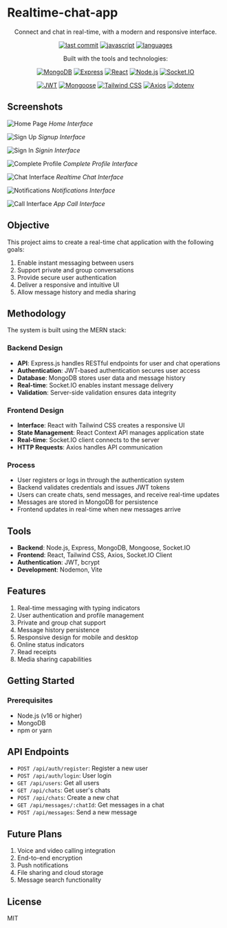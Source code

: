 # Realtime-chat-app

<div align="center">Connect and chat in real-time, with a modern and responsive interface.</div>

<div align="center">
  
[![last commit](https://img.shields.io/badge/last%20commit-may%202025-blue)](https://github.com/yourusername/Realtime-chat-app)
[![javascript](https://img.shields.io/badge/javascript-100.0%25-blue)](https://github.com/yourusername/Realtime-chat-app)
[![languages](https://img.shields.io/badge/languages-1-blue)](https://github.com/yourusername/Realtime-chat-app)

</div>

<div align="center">Built with the tools and technologies:</div>

<div align="center">
  
<!-- These technologies are confirmed to be used in the codebase -->
[![MongoDB](https://img.shields.io/badge/MongoDB-47A248?style=for-the-badge&logo=mongodb&logoColor=white)](https://www.mongodb.com/)
[![Express](https://img.shields.io/badge/Express-000000?style=for-the-badge&logo=express&logoColor=white)](https://expressjs.com/)
[![React](https://img.shields.io/badge/React-61DAFB?style=for-the-badge&logo=react&logoColor=black)](https://reactjs.org/)
[![Node.js](https://img.shields.io/badge/Node.js-339933?style=for-the-badge&logo=nodedotjs&logoColor=white)](https://nodejs.org/)
[![Socket.IO](https://img.shields.io/badge/Socket.io-010101?style=for-the-badge&logo=socket.io&logoColor=white)](https://socket.io/)

</div>

<div align="center">
  
[![JWT](https://img.shields.io/badge/JWT-000000?style=for-the-badge&logo=jsonwebtokens&logoColor=white)](https://jwt.io/)
[![Mongoose](https://img.shields.io/badge/Mongoose-880000?style=for-the-badge&logo=mongoose&logoColor=white)](https://mongoosejs.com/)
[![Tailwind CSS](https://img.shields.io/badge/Tailwind_CSS-38B2AC?style=for-the-badge&logo=tailwind-css&logoColor=white)](https://tailwindcss.com/)
[![Axios](https://img.shields.io/badge/Axios-5A29E4?style=for-the-badge&logo=axios&logoColor=white)](https://axios-http.com/)
[![dotenv](https://img.shields.io/badge/dotenv-ECD53F?style=for-the-badge&logo=dotenv&logoColor=black)](https://github.com/motdotla/dotenv)

</div>

## Screenshots

![Home Page](./image/homepage.png?v=2)
*Home Interface*

![Sign Up](./image/createaccountpage.png?v=2)
*Signup Interface*

![Sign In](./image/loginpage.png?v=2)
*Signin Interface*

![Complete Profile](./image/completeprofilepage.png?v=2)
*Complete Profile Interface*

![Chat Interface](./image/chatpage.png?v=2)
*Realtime Chat Interface*

![Notifications](./image/notificationspage.png?v=2)
*Notifications Interface*

![Call Interface](./image/callapp.png?v=2)
*App Call Interface*

## Objective
This project aims to create a real-time chat application with the following goals:
1. Enable instant messaging between users
2. Support private and group conversations
3. Provide secure user authentication
4. Deliver a responsive and intuitive UI
5. Allow message history and media sharing

## Methodology
The system is built using the MERN stack:

### Backend Design
- **API**: Express.js handles RESTful endpoints for user and chat operations
- **Authentication**: JWT-based authentication secures user access
- **Database**: MongoDB stores user data and message history
- **Real-time**: Socket.IO enables instant message delivery
- **Validation**: Server-side validation ensures data integrity

### Frontend Design
- **Interface**: React with Tailwind CSS creates a responsive UI
- **State Management**: React Context API manages application state
- **Real-time**: Socket.IO client connects to the server
- **HTTP Requests**: Axios handles API communication

### Process
- User registers or logs in through the authentication system
- Backend validates credentials and issues JWT tokens
- Users can create chats, send messages, and receive real-time updates
- Messages are stored in MongoDB for persistence
- Frontend updates in real-time when new messages arrive

## Tools
- **Backend**: Node.js, Express, MongoDB, Mongoose, Socket.IO
- **Frontend**: React, Tailwind CSS, Axios, Socket.IO Client
- **Authentication**: JWT, bcrypt
- **Development**: Nodemon, Vite

## Features
1. Real-time messaging with typing indicators
2. User authentication and profile management
3. Private and group chat support
4. Message history persistence
5. Responsive design for mobile and desktop
6. Online status indicators
7. Read receipts
8. Media sharing capabilities

## Getting Started

### Prerequisites
- Node.js (v16 or higher)
- MongoDB
- npm or yarn

## API Endpoints
- `POST /api/auth/register`: Register a new user
- `POST /api/auth/login`: User login
- `GET /api/users`: Get all users
- `GET /api/chats`: Get user's chats
- `POST /api/chats`: Create a new chat
- `GET /api/messages/:chatId`: Get messages in a chat
- `POST /api/messages`: Send a new message

## Future Plans
1. Voice and video calling integration
2. End-to-end encryption
3. Push notifications
4. File sharing and cloud storage
5. Message search functionality

## License
MIT